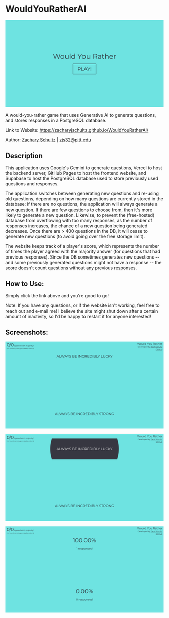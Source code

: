 # WouldYouRatherAI

![Home Screen Screenshot](/screenshots/home_screen.png?raw=true)

A would-you-rather game that uses Generative AI to generate questions, and stores responses in a PostgreSQL database.

Link to Website: https://zacharyjschultz.github.io/WouldYouRatherAI/

Author: [Zachary Schultz](https://www.linkedin.com/in/~zachary/) | zjs32@pitt.edu

## Description

This application uses Google's Gemini to generate questions, Vercel to host the backend server, GitHub Pages to host the frontend website, and Supabase to host the PostgreSQL database used to store previously used questions and responses.

The application switches between generating new questions and re-using old questions, depending on how many questions are currently stored in the database: if there are no questions, the application will always generate a new question. If there are few questions to choose from, then it's more likely to generate a new question. Likewise, to prevent the (free-hosted) database from overflowing with too many responses, as the number of responses increases, the chance of a new question being generated decreases. Once there are > 400 questions in the DB, it will cease to generate new questions (to avoid going over the free storage limit).

The website keeps track of a player's score, which represents the number of times the player agreed with the majority answer (for questions that had previous responses). Since the DB sometimes generates new questions -- and some previously generated questions might not have a response -- the score doesn't count questions without any previous responses.

## How to Use:

Simply click the link above and you're good to go!

Note: If you have any questions, or if the website isn't working, feel free to reach out and e-mail me! I believe the site might shut down after a certain amount of inactivity, so I'd be happy to restart it for anyone interested!

## Screenshots:

![Generated Question Screenshot](/screenshots/generated_question.png?raw=true)

![Generated Question Hover Animation Screenshot](/screenshots/generated_question_hover.png?raw=true)

![Results Screenshot](/screenshots/responses.png?raw=true)

